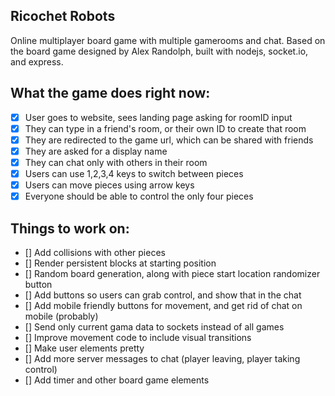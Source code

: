 ## Ricochet Robots
Online multiplayer board game with multiple gamerooms and chat. Based on the board game designed by Alex Randolph, built with nodejs, socket.io, and express.

## What the game does right now:
- [x] User goes to website, sees landing page asking for roomID input
- [x] They can type in a friend's room, or their own ID to create that room
- [x] They are redirected to the game url, which can be shared with friends
- [x] They are asked for a display name
- [x] They can chat only with others in their room
- [x] Users can use 1,2,3,4 keys to switch between pieces
- [x] Users can move pieces using arrow keys
- [x] Everyone should be able to control the only four pieces

## Things to work on:
- [] Add collisions with other pieces
- [] Render persistent blocks at starting position
- [] Random board generation, along with piece start location randomizer button
- [] Add buttons so users can grab control, and show that in the chat
- [] Add mobile friendly buttons for movement, and get rid of chat on mobile (probably)
- [] Send only current gama data to sockets instead of all games
- [] Improve movement code to include visual transitions
- [] Make user elements pretty
- [] Add more server messages to chat (player leaving, player taking control)
- [] Add timer and other board game elements
